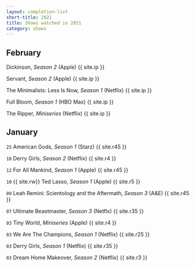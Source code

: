 ```yaml
---
layout: completion-list
short-title: 2021
title: Shows watched in 2021
category: shows
---
```

## February
Dickinson, _Season 2_ (Apple) {{ site.ip }}

Servant, _Season 2_ (Apple) {{ site.ip }}

The Minimalists: Less Is Now, _Season 1_ (Netflix) {{ site.ip }}

Full Bloom, _Season 1_ (HBO Max) {{ site.ip }}

The Ripper, _Miniseries_ (Netflix) {{ site.ip }}

## January
`25` American Gods, _Season 1_ (Starz) {{ site.r45 }}

`18` Derry Girls, _Season 2_ (Netflix) {{ site.r4 }}

`12` For All Mankind, _Season 1_ (Apple) {{ site.r45 }}

`10` {{ site.rw}} Ted Lasso, _Season 1_ (Apple) {{ site.r5 }}

`09` Leah Remini: Scientology and the Aftermath, _Season 3_ (A&E) {{ site.r45 }}

`07` Ultimate Beastmaster, _Season 3_ (Netflx) {{ site.r35 }}

`03` Tiny World, _Miniseries_ (Apple) {{ site.r4 }}

`03` We Are The Champions, _Season 1_ (Netflix) {{ site.r25 }}

`03` Derry Girls, _Season 1_ (Netflix) {{ site.r35 }}

`03` Dream Home Makeover, _Season 2_ (Netflix) {{ site.r3 }}